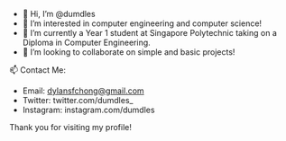 - 👋 Hi, I’m @dumdles
- 👀 I’m interested in computer engineering and computer science!
- 🌱 I’m currently a Year 1 student at Singapore Polytechnic taking on a Diploma in Computer Engineering.
- 💞️ I’m looking to collaborate on simple and basic projects!

📫 Contact Me:
- Email: dylansfchong@gmail.com
- Twitter: twitter.com/dumdles_
- Instagram: instagram.com/dumdles

Thank you for visiting my profile!
